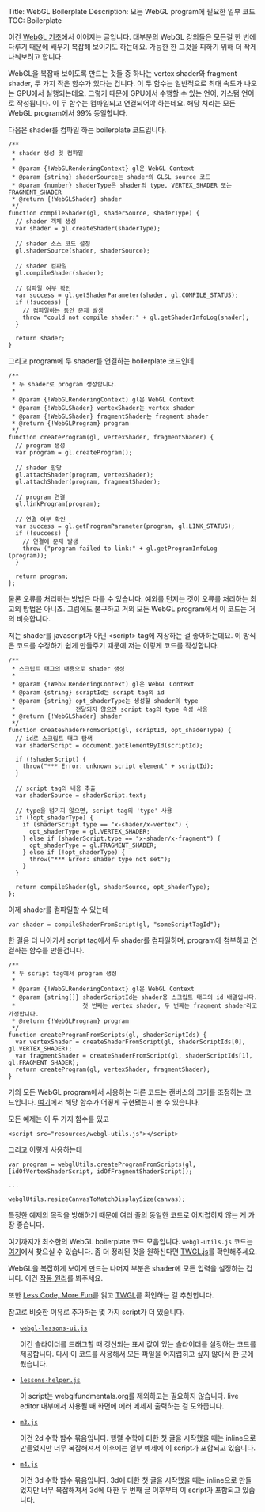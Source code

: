 Title: WebGL Boilerplate
Description: 모든 WebGL program에 필요한 일부 코드
TOC: Boilerplate


이건 <a href="webgl-fundamentals.html">WebGL 기초</a>에서 이어지는 글입니다.
대부분의 WebGL 강의들은 모든걸 한 번에 다루기 때문에 배우기 복잡해 보이기도 하는데요.
가능한 한 그것을 피하기 위해 더 작게 나눠보려고 합니다.

WebGL을 복잡해 보이도록 만드는 것들 중 하나는 vertex shader와 fragment shader, 두 가지 작은 함수가 있다는 겁니다.
이 두 함수는 일반적으로 최대 속도가 나오는 GPU에서 실행되는데요.
그렇기 때문에 GPU에서 수행할 수 있는 언어, 커스텀 언어로 작성됩니다.
이 두 함수는 컴파일되고 연결되어야 하는데요.
해당 처리는 모든 WebGL program에서 99% 동일합니다.

다음은 shader를 컴파일 하는 boilerplate 코드입니다.

    /**
     * shader 생성 및 컴파일
     *
     * @param {!WebGLRenderingContext} gl은 WebGL Context
     * @param {string} shaderSource는 shader의 GLSL source 코드
     * @param {number} shaderType은 shader의 type, VERTEX_SHADER 또는 FRAGMENT_SHADER
     * @return {!WebGLShader} shader
     */
    function compileShader(gl, shaderSource, shaderType) {
      // shader 객체 생성
      var shader = gl.createShader(shaderType);

      // shader 소스 코드 설정
      gl.shaderSource(shader, shaderSource);

      // shader 컴파일
      gl.compileShader(shader);

      // 컴파일 여부 확인
      var success = gl.getShaderParameter(shader, gl.COMPILE_STATUS);
      if (!success) {
        // 컴파일하는 동안 문제 발생
        throw "could not compile shader:" + gl.getShaderInfoLog(shader);
      }

      return shader;
    }

그리고 program에 두 shader를 연결하는 boilerplate 코드인데

    /**
     * 두 shader로 program 생성합니다.
     *
     * @param {!WebGLRenderingContext) gl은 WebGL Context
     * @param {!WebGLShader} vertexShader는 vertex shader
     * @param {!WebGLShader} fragmentShader는 fragment shader
     * @return {!WebGLProgram} program
     */
    function createProgram(gl, vertexShader, fragmentShader) {
      // program 생성
      var program = gl.createProgram();

      // shader 할당
      gl.attachShader(program, vertexShader);
      gl.attachShader(program, fragmentShader);

      // program 연결
      gl.linkProgram(program);

      // 연결 여부 확인
      var success = gl.getProgramParameter(program, gl.LINK_STATUS);
      if (!success) {
        // 연결에 문제 발생
        throw ("program failed to link:" + gl.getProgramInfoLog (program));
      }

      return program;
    };

물론 오류를 처리하는 방법은 다를 수 있습니다.
예외를 던지는 것이 오류를 처리하는 최고의 방법은 아니죠.
그럼에도 불구하고 거의 모든 WebGL program에서 이 코드는 거의 비슷합니다.

저는 shader를 javascript가 아닌 &lt;script&gt; tag에 저장하는 걸 좋아하는데요.
이 방식은 코드를 수정하기 쉽게 만들주기 때문에 저는 이렇게 코드를 작성합니다.

    /**
     * 스크립트 태그의 내용으로 shader 생성
     *
     * @param {!WebGLRenderingContext) gl은 WebGL Context
     * @param {string} scriptId는 script tag의 id
     * @param {string} opt_shaderType는 생성할 shader의 type
     *                 전달되지 않으면 script tag의 type 속성 사용
     * @return {!WebGLShader} shader
     */
    function createShaderFromScript(gl, scriptId, opt_shaderType) {
      // id로 스크립트 태그 탐색
      var shaderScript = document.getElementById(scriptId);
        
      if (!shaderScript) {
        throw("*** Error: unknown script element" + scriptId);
      }

      // script tag의 내용 추출
      var shaderSource = shaderScript.text;

      // type을 넘기지 않으면, script tag의 'type' 사용
      if (!opt_shaderType) {
        if (shaderScript.type == "x-shader/x-vertex") {
          opt_shaderType = gl.VERTEX_SHADER;
        } else if (shaderScript.type == "x-shader/x-fragment") {
          opt_shaderType = gl.FRAGMENT_SHADER;
        } else if (!opt_shaderType) {
          throw("*** Error: shader type not set");
        }
      }

      return compileShader(gl, shaderSource, opt_shaderType);
    };

이제 shader를 컴파일할 수 있는데

    var shader = compileShaderFromScript(gl, "someScriptTagId");

한 걸음 더 나아가서 script tag에서 두 shader를 컴파일하며, program에 첨부하고 연결하는 함수를 만들겁니다.

    /**
     * 두 script tag에서 program 생성
     *
     * @param {!WebGLRenderingContext} gl은 WebGL Context
     * @param {string[]} shaderScriptId는 shader용 스크립트 태그의 id 배열입니다.
     *                   첫 번째는 vertex shader, 두 번째는 fragment shader라고 가정합니다.
     * @return {!WebGLProgram} program
     */
    function createProgramFromScripts(gl, shaderScriptIds) {
      var vertexShader = createShaderFromScript(gl, shaderScriptIds[0], gl.VERTEX_SHADER);
      var fragmentShader = createShaderFromScript(gl, shaderScriptIds[1], gl.FRAGMENT_SHADER);
      return createProgram(gl, vertexShader, fragmentShader);
    }

거의 모든 WebGL program에서 사용하는 다른 코드는 캔버스의 크기를 조정하는 코드입니다.
[여기](webgl-resizing-the-canvas.html)에서 해당 함수가 어떻게 구현됐는지 볼 수 있습니다.

모든 예제는 이 두 가지 함수를 있고

    <script src="resources/webgl-utils.js"></script>

그리고 이렇게 사용하는데

    var program = webglUtils.createProgramFromScripts(gl, [idOfVertexShaderScript, idOfFragmentShaderScript]);

    ...

    webglUtils.resizeCanvasToMatchDisplaySize(canvas);

특정한 예제의 목적을 방해하기 때문에 여러 줄의 동일한 코드로 어지럽히지 않는 게 가장 좋습니다.

여기까지가 최소한의 WebGL boilerplate 코드 모음입니다.
`webgl-utils.js` 코드는 [여기](../resources/webgl-utils.js)에서 찾으실 수 있습니다.
좀 더 정리된 것을 원하신다면 [TWGL.js](https://twgljs.org)를 확인해주세요.

WebGL을 복잡하게 보이게 만드는 나머지 부분은 shader에 모든 입력을 설정하는 겁니다.
이건 <a href="webgl-how-it-works.html">작동 원리</a>를 봐주세요.

또한 [Less Code, More Fun](webgl-less-code-more-fun.html)를 읽고 [TWGL](https://twgljs.org)를 확인하는 걸 추천합니다.

참고로 비슷한 이유로 추가하는 몇 가지 script가 더 있습니다.

*   [`webgl-lessons-ui.js`](../resources/webgl-lessons-ui.js)

    이건 슬라이더를 드래그할 때 갱신되는 표시 값이 있는 슬라이더를 설정하는 코드를 제공합니다.
    다시 이 코드를 사용해서 모든 파일을 어지럽히고 싶지 않아서 한 곳에 뒀습니다.

*   [`lessons-helper.js`](../resources/lessons-helper.js)

    이 script는 webglfundmentals.org를 제외하고는 필요하지 않습니다.
    live editor 내부에서 사용될 때 화면에 에러 메세지 출력하는 걸 도와줍니다.

*   [`m3.js`](../resources/m3.js)

    이건 2d 수학 함수 묶음입니다.
    행렬 수학에 대한 첫 글을 시작했을 때는 inline으로 만들었지만 너무 복잡해져서 이후에는 일부 예제에 이 script가 포함되고 있습니다.

*   [`m4.js`](../resources/m4.js)

    이건 3d 수학 함수 묶음입니다.
    3d에 대한 첫 글을 시작했을 때는 inline으로 만들었지만 너무 복잡해져서 3d에 대한 두 번째 글 이후부터 이 script가 포함되고 있습니다.

